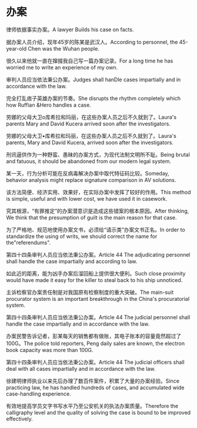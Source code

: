 # 办案

<p><span class="chinese">律师依据事实办案。</span><span class="english">A lawyer Builds his case on facts.</span></p>

<p><span class="chinese">据办案人员介绍，现年45岁的陈某是武汉人。</span><span class="english">According to personnel, the 45-year-old Chen was the Wuhan people.</span></p>

<p><span class="chinese">很久以来他就一直在撺掇我自己写一篇办案记录。</span><span class="english">For a long time he has worried me to write an experience of my own.</span></p>

<p><span class="chinese">审判人员应当依法秉公办案。</span><span class="english">Judges shall hanDle cases impartially and in accordance with the law.</span></p>

<p><span class="chinese">完全打乱痞子英雄办案的节奏。</span><span class="english">She disrupts the rhythm completely which how Ruffian &Hero handles a case.</span></p>

<p><span class="chinese">劳娜的父母大卫o库希拉和玛丽，在这些办案人员之后不久就到了。</span><span class="english">Laura's parents Mary and David Kucera arrived soon after the investigators.</span></p>

<p><span class="chinese">劳娜的父母大卫•库希拉和玛丽，在这些办案人员之后不久就到了。</span><span class="english">Laura's parents, Mary and David Kucera, arrived soon after the investigators.</span></p>

<p><span class="chinese">刑讯逼供作为一种野蛮、愚昧的办案方式，为现代法制文明所不耻。</span><span class="english">Being brutal and fatuous, it should be abandoned from our modern legal system.</span></p>

<p><span class="chinese">某一天，行为分析可能在反病毒解决办案中取代特征码比较。</span><span class="english">Someday, behavior analysis might replace signature comparison in AV solutions.</span></p>

<p><span class="chinese">该方法简便、经济实用、效果好，在实际办案中发挥了较好的作用。</span><span class="english">This method is simple, useful and with lower cost, we have used it in casework.</span></p>

<p><span class="chinese">究其根源，“有罪推定”的办案潜意识是造成这些错案的根本原因。</span><span class="english">After thinking, We think that the presumption of guilt is the main reason for that case.</span></p>

<p><span class="chinese">为了严格地、规范地使用办案文书，必须给“请示类”办案文书正名。</span><span class="english">In order to standardize the using of writs, we should correct the name for the"referendums".</span></p>

<p><span class="chinese">第四十四条审判人员应当依法秉公办案。</span><span class="english">Article 44 The adjudicating personnel shall handle the case impartially and according to law.</span></p>

<p><span class="chinese">如此近的距离，能为凶手办案后溜回船上提供很大便利。</span><span class="english">Such close proximity would have made it easy for the killer to steal back to his ship unnoticed.</span></p>

<p><span class="chinese">主诉检察官办案责任制是对我国原有检察制度的重大突破。</span><span class="english">The main-suit procurator system is an important breakthrough in the China's procuratorial system.</span></p>

<p><span class="chinese">第四十四条审判人员应当依法秉公办案。</span><span class="english">Article 44 The judicial personnel shall handle the case impartially and in accordance with the law.</span></p>

<p><span class="chinese">办案民警告诉记者，彭某每天的销售都有做账，其电子账本的容量竟然超过了100G。</span><span class="english">The police told reporters, Peng daily sales are known, the electron book capacity was more than 100G.</span></p>

<p><span class="chinese">第四十四条审判人员应当依法秉公办案。</span><span class="english">Article 44 The judicial officers shall deal with all cases impartially and in accordance with the law.</span></p>

<p><span class="chinese">徐建明律师执业以来先后办理了数百件案件，积累了大量的办案经验。</span><span class="english">Since practicing law, he has handled hundreds of cases, and accumulated wide case-handling experience.</span></p>

<p><span class="chinese">有效地提高学员文字书写水平乃至公安机关的执法办案质量。</span><span class="english">Therefore the calligraphy level and the quality of solving the case is bound to be improved effectively.</span></p>

